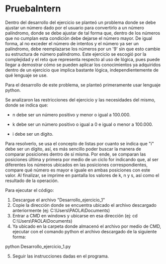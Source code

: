 # PruebaIntern

Dentro del desarrollo del ejercicio se planteó un problema donde se debe ajustar un número dado por el usuario para convertirlo a un número palíndromo, donde se debe ajustar de tal forma que, dentro de los números que no cumplan esta condición debe dejarse el número mayor. De igual forma, al no exceder el número de intentos y el número ya ser un palíndromo, debe reemplazarse los números por un '9' sin que esto cambie su estructura de número palíndromo. Este ejercicio se escogió por la complejidad y el reto que representa respecto al uso de lógica, pues puede llegar a demostrar cómo se pueden aplicar los conocimientos ya adquiridos dentro de un ejercicio que implica bastante lógica, independientemente de qué lenguaje se use.

Para el desarrollo de este problema, se planteó primeramente usar lenguaje python.

Se analizaron las restricciones del ejercicio y las necesidades del mismo, donde se indica que:

- n debe ser un número positivo y menor o igual a 100.000.

- k debe ser un número positivo o igual a 0 e igual o menor a 100.000.

- i debe ser un dígito.

Para resolverlo, se usa el concepto de listas por cuanto se indica que "i" debe ser un dígito, así, es más sencillo poder buscar la manera de comparar posiciones dentro de sí misma. Por ende, se comparan las posiciones última y primera por medio de un ciclo for indicando que, al ser diferentes los números ubicados en las posiciones correspondientes, compare qué número es mayor e iguale en ambas posiciones con este valor. Al finalizar, se imprime en pantalla los valores de k, n y s, así como el resultado de la operación.

Para ejecutar el código:

1. Descargue el archivo "Desarrollo_ejercicio_1"
2. Copie la dirección donde se encuentra ubicado el archivo descargado anteriormente (ej: C:\Users\PAOLA\Documents)
3. Entrar a CMD en windows y ubicarse en esa dirección (ej: cd C:\Users\PAOLA\Documents)
4. Ya ubicado en la carpeta donde almacenó el archivo por medio de CMD, ejecutar con el comando python el archivo descargado de la siguiente forma:

python Desarrollo_ejercicio_1.py

5. Seguir las instrucciones dadas en el programa.